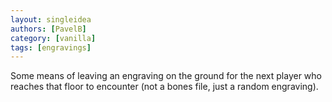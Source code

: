 ```yaml
---
layout: singleidea
authors: [PavelB]
category: [vanilla]
tags: [engravings]
---
```

Some means of leaving an engraving on the ground for the next player who reaches that floor to encounter (not a bones file, just a random engraving).
